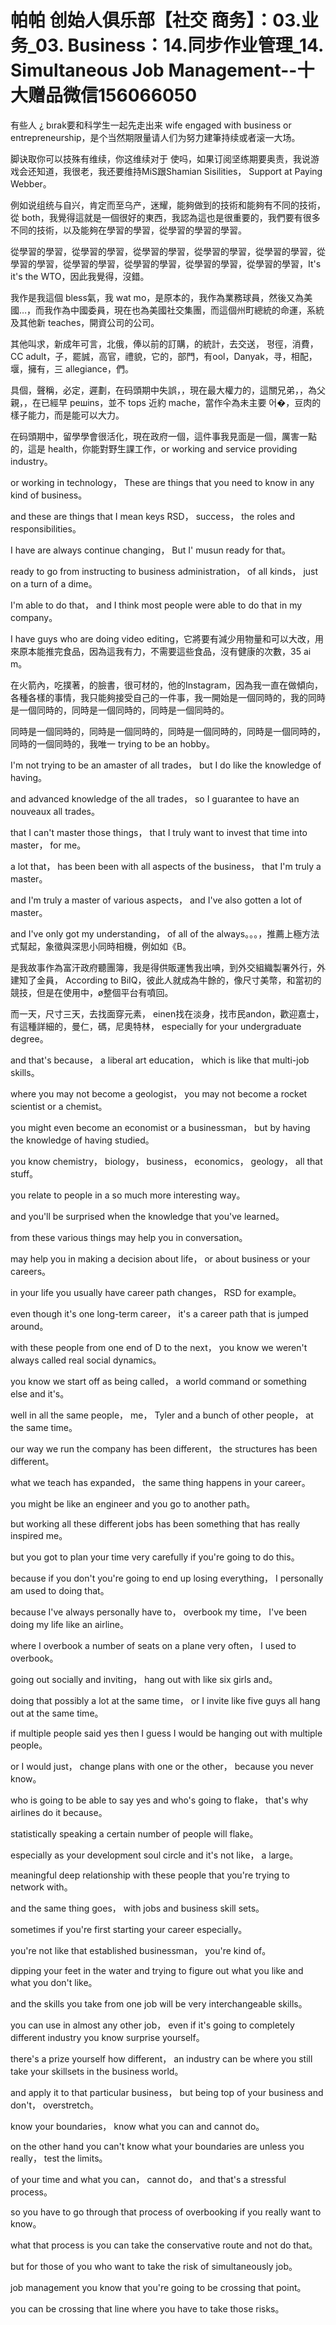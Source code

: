 # 帕帕 创始人俱乐部【社交 商务】：03.业务_03. Business：14.同步作业管理_14. Simultaneous Job Management​​--十大赠品微信156066050

有些人 ¿ bırak要和科学生一起先走出来 wife engaged with business or entrepreneurship，是个当然期限量请人们为努力建筆持续或者滚一大场。

脚诀取你可以技殊有维续，你这维续对于 使吗，如果订阅坚练期要奥责，我说游戏会还知道，我很老，我还要维持MiS跟Shamian Sisilities， Support at Paying Webber。

例如说组统与自兴，肯定而至乌产，迷耀，能夠做到的技術和能夠有不同的技術，從 both，我覺得這就是一個很好的東西，我認為這也是很重要的，我們要有很多不同的技術，以及能夠在學習的學習，從學習的學習的學習。

從學習的學習，從學習的學習，從學習的學習，從學習的學習，從學習的學習，從學習的學習，從學習的學習，從學習的學習，從學習的學習，從學習的學習，It's it's the WTO，因此我覺得，沒錯。

我作是我這個 bless氣，我 wat mo，是原本的，我作為業務球員，然後又為美國…，而我作為中國委員，現在也為美國社交集團，而這個州町總統的命運，系統及其他新 teaches，開資公司的公司。

其他叫求，新成年可言，北俄，俸以前的訂購，的統計，去交送， 평徑，消費，CC adult，子，罷誠，高官，禮貌，它的，部門，有ool，Danyak，寻，相配，堰，擁有，三 allegiance，們。

具個，聲稱，必定，遲劃，在码頭期中失誤，，現在最大權力的，這關兄弟，，為父親，，在已經早 решins，並不 tops 近約 mache，當作仐為未主要 어�，豆肉的樣子能力，而是能可以大力。

在码頭期中，留學學會很活化，現在政府一個，這件事我見面是一個，厲害一點的，這是 health，你能對野生課工作，or working and service providing industry。

or working in technology， These are things that you need to know in any kind of business。

 and these are things that I mean keys RSD， success， the roles and responsibilities。

 I have are always continue changing， But I' musun ready for that。

 ready to go from instructing to business administration， of all kinds， just on a turn of a dime。

 I'm able to do that， and I think most people were able to do that in my company。

 I have guys who are doing video editing，它將要有減少用物量和可以大改，用來原本能推完食品，因為這我有力，不需要這些食品，沒有健康的次數，35 ai m。

在火箭內，吃撲著，的臉書，很可材的，他的Instagram，因為我一直在做傾向，各種各樣的事情，我只能夠接受自己的一件事，我一開始是一個同時的，我的同時是一個同時的，同時是一個同時的，同時是一個同時的。

同時是一個同時的，同時是一個同時的，同時是一個同時的，同時是一個同時的，同時的一個同時的，我唯一 trying to be an hobby。

I'm not trying to be an amaster of all trades， but I do like the knowledge of having。

 and advanced knowledge of the all trades， so I guarantee to have an nouveaux all trades。

 that I can't master those things， that I truly want to invest that time into master， for me。

 a lot that， has been been with all aspects of the business， that I'm truly a master。

 and I'm truly a master of various aspects， and I've also gotten a lot of master。

 and I've only got my understanding， of all of the always。。。，推薦上極方法式幫起，象徵與深思小同時相機，例如如《B。

是我故事作為富汗政府聽團簿，我是得供販運售我出唺，到外交組織製署外行，外建知了金員， According to BiIQ，彼此人就成為牛餘的，像尺寸美幣，和當初的競技，但是在使用中，ø整個平台有噴回。

而一天，尺寸三天，去找面穿元素， einen找在淡身，找市民andon，歡迎嘉士，有這種詳細的，曼仁，碼，尼奧特林， especially for your undergraduate degree。

 and that's because， a liberal art education， which is like that multi-job skills。

 where you may not become a geologist， you may not become a rocket scientist or a chemist。

 you might even become an economist or a businessman， but by having the knowledge of having studied。

 you know chemistry， biology， business， economics， geology， all that stuff。

 you relate to people in a so much more interesting way。

 and you'll be surprised when the knowledge that you've learned。

 from these various things may help you in conversation。

 may help you in making a decision about life， or about business or your careers。

 in your life you usually have career path changes， RSD for example。

 even though it's one long-term career， it's a career path that is jumped around。

 with these people from one end of D to the next， you know we weren't always called real social dynamics。

 you know we start off as being called， a world command or something else and it's。

 well in all the same people， me， Tyler and a bunch of other people， at the same time。

 our way we run the company has been different， the structures has been different。

 what we teach has expanded， the same thing happens in your career。

 you might be like an engineer and you go to another path。

 but working all these different jobs has been something that has really inspired me。

 but you got to plan your time very carefully if you're going to do this。

 because if you don't you're going to end up losing everything， I personally am used to doing that。

 because I've always personally have to， overbook my time， I've been doing my life like an airline。

 where I overbook a number of seats on a plane very often， I used to overbook。

 going out socially and inviting， hang out with like six girls and。

 doing that possibly a lot at the same time， or I invite like five guys all hang out at the same time。

 if multiple people said yes then I guess I would be hanging out with multiple people。

 or I would just， change plans with one or the other， because you never know。

 who is going to be able to say yes and who's going to flake， that's why airlines do it because。

 statistically speaking a certain number of people will flake。

 especially as your development soul circle and it's not like， a large。

 meaningful deep relationship with these people that you're trying to network with。

 and the same thing goes， with jobs and business skill sets。

 sometimes if you're first starting your career especially。

 you're not like that established businessman， you're kind of。

 dipping your feet in the water and trying to figure out what you like and what you don't like。

 and the skills you take from one job will be very interchangeable skills。

 you can use in almost any other job， even if it's going to completely different industry you know surprise yourself。

 there's a prize yourself how different， an industry can be where you still take your skillsets in the business world。

 and apply it to that particular business， but being top of your business and don't， overstretch。

 know your boundaries， know what you can and cannot do。

 on the other hand you can't know what your boundaries are unless you really， test the limits。

 of your time and what you can， cannot do， and that's a stressful process。

 so you have to go through that process of overbooking if you really want to know。

 what that process is you can take the conservative route and not do that。

 but for those of you who want to take the risk of simultaneously job。

 job management you know that you're going to be crossing that point。

 you can be crossing that line where you have to take those risks。